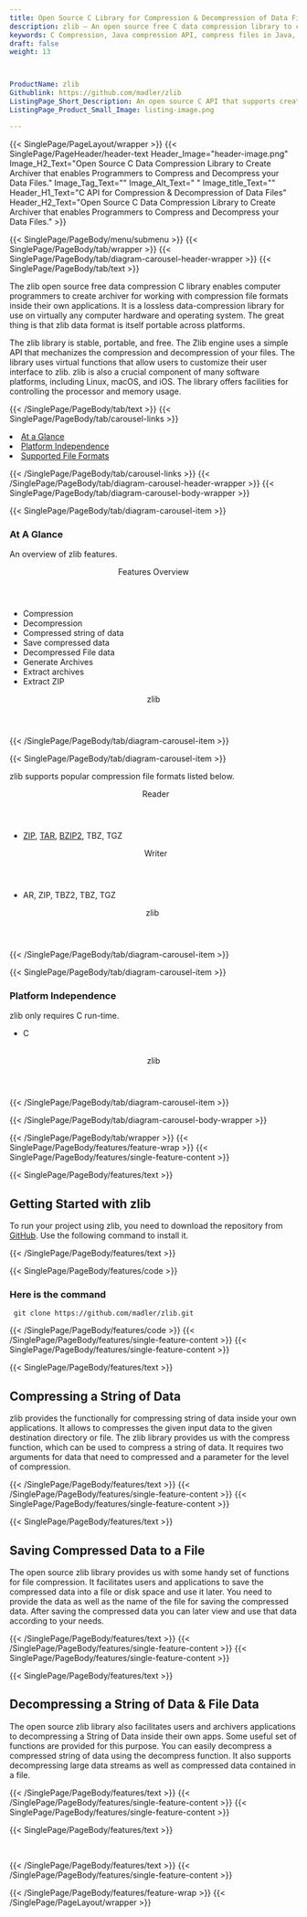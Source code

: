 ```yaml
---
title: Open Source C Library for Compression & Decompression of Data Files
description: zlib – An open source free C data compression library to create archiver that enables computer programmers to compress and decompress your data and data.
keywords: C Compression, Java compression API, compress files in Java, decompress files Java,  JAR Java Archive, Java 7-zip, Java GZip library, Java  BZip2, Java BZip2,  Java Zip programming, Java RAR Archive, Java TAR, create  ZIP archive, Java compression Library, Open Source Java Library
draft: false
weight: 13



ProductName: zlib
Githublink: https://github.com/madler/zlib
ListingPage_Short_Description: An open source C API that supports creating archiver that enables computer programmers to compress and decompress their data files.
ListingPage_Product_Small_Image: listing-image.png 

---
```


{{< SinglePage/PageLayout/wrapper >}}
{{< SinglePage/PageHeader/header-text
Header_Image="header-image.png"
Image_H2_Text="Open Source C Data Compression Library to Create Archiver that enables Programmers to Compress and Decompress your Data Files."
Image_Tag_Text=""
Image_Alt_Text=" "
Image_title_Text=""
Header_H1_Text="C API for Compression & Decompression of Data Files"
Header_H2_Text="Open Source C Data Compression Library to Create Archiver that enables Programmers to Compress and Decompress your Data Files." >}}

{{< SinglePage/PageBody/menu/submenu >}}
{{< SinglePage/PageBody/tab/wrapper >}}
{{< SinglePage/PageBody/tab/diagram-carousel-header-wrapper >}}
{{< SinglePage/PageBody/tab/text >}}



<p>The zlib open source free data compression C library enables computer programmers to create archiver for working with compression file formats inside their own applications. It is a lossless data-compression library for use on virtually any computer hardware and operating system. The great thing is that zlib data format is itself portable across platforms.</p>
<p>The zlib library is stable, portable, and free. The Zlib engine uses a simple API that mechanizes the compression and decompression of your files. The library uses virtual functions that allow users to customize their user interface to zlib. zlib is also a crucial component of many software platforms, including Linux, macOS, and iOS. The library offers facilities for controlling the processor and memory usage.</p>

{{< /SinglePage/PageBody/tab/text >}}
{{< SinglePage/PageBody/tab/carousel-links >}}

<li data-target="#diagramcarousel" data-slide-to="0"><a href="#">At a Glance</a></li>
<li data-target="#diagramcarousel" data-slide-to="2"><a href="#">Platform Independence</a></li>
<li data-target="#diagramcarousel" data-slide-to="1"><a class="activetab" href="#">Supported File Formats</a></li>


{{< /SinglePage/PageBody/tab/carousel-links >}}
{{< /SinglePage/PageBody/tab/diagram-carousel-header-wrapper >}}
{{< SinglePage/PageBody/tab/diagram-carousel-body-wrapper >}}

{{< SinglePage/PageBody/tab/diagram-carousel-item >}}
<h3>At A Glance</h3>
<p>An overview of zlib features.</p>
<div class="diagram1 d1-poi">
<div class="d1-row">
<div class="d1-col d1-right"><header>Features Overview</header>
<ul>
<li>Compression</li>
<li>Decompression</li>
<li>Compressed string of data</li>
<li>Save compressed data</li>
<li>Decompressed File data</li>
<li>Generate Archives</li>
<li>Extract archives</li>
<li>Extract ZIP</li>
</ul>
</div>
</div>
<div class="d1-logo" style="border: none;"><!--<img src='listing-image.png' alt="Compression APIs for PHP" />--><header>zlib</header><footer><small></small></footer></div>
<!--/logo--></div>
<!--/diagram1-->
{{< /SinglePage/PageBody/tab/diagram-carousel-item >}}

{{< SinglePage/PageBody/tab/diagram-carousel-item >}}
<p>zlib supports popular compression file formats listed below.</p>
<div class="diagram1 d2  d1-poi">
<div class="d1-row">
<div class="d1-col d1-left"><header><i class="fa fa-arrows-v "> </i> Reader</header>
<ul>
<li><a href="https://wiki.fileformat.com/compression/zip/">ZIP</a>, <a href="https://wiki.fileformat.com/compression/tar/">TAR</a>, <a href="https://wiki.fileformat.com/compression/bz2/">BZIP2</a>, TBZ, TGZ</li>
</ul>
</div>
<!--/left-->
<div class="d1-col d1-right"><header><i class="fa  fa-long-arrow-down"> </i> Writer</header>
<ul>
<li>AR, ZIP, TBZ2, TBZ, TGZ</li>
</ul>
</div>
<!--/right--></div>
<!--/row-->
<div class="d1-logo" style="border: none;"><!--<img src='listing-image.png' alt="Compression APIs for .NET" />--><header>zlib </header><footer><small></small></footer></div>
<!--/logo--></div>
<!--/diagram2-->
{{< /SinglePage/PageBody/tab/diagram-carousel-item >}}

{{< SinglePage/PageBody/tab/diagram-carousel-item >}}
<h3>Platform Independence</h3>
<p>zlib only requires C run-time.</p>
<div class="diagram1 d1-poi">
<div class="d1-row">
<div class="d1-col d1-right">
<ul>
<li>C</li>
</ul>
</div>
<!--/left-->
<div class="d1-col d1-right"> </div>
<!--/right--></div>
<!--/row-->
<div class="d1-logo" style="border: none;"><!--<img src='listing-image.png' alt="Compression APIs for .NET" />--><header>zlib</header><footer><small></small></footer></div>
<!--/logo--></div>
<!--/diagram2 -->
{{< /SinglePage/PageBody/tab/diagram-carousel-item >}}

{{< /SinglePage/PageBody/tab/diagram-carousel-body-wrapper >}}

{{< /SinglePage/PageBody/tab/wrapper >}}
{{< SinglePage/PageBody/features/feature-wrap >}}
{{< SinglePage/PageBody/features/single-feature-content >}}

{{< SinglePage/PageBody/features/text >}}
<h2 class="h2title">Getting Started with zlib</h2>
<p>To run your project using zlib, you need to download the repository from <a href="https://github.com/madler/zlib.git">GitHub</a>. Use the following command to install it.</p>
{{< /SinglePage/PageBody/features/text >}}

{{< SinglePage/PageBody/features/code >}}
<h3>Here is the command</h3>
<pre><code class="html"> git clone https://github.com/madler/zlib.git<br></code></pre>


{{< /SinglePage/PageBody/features/code >}}
{{< /SinglePage/PageBody/features/single-feature-content >}}
{{< SinglePage/PageBody/features/single-feature-content >}}

{{< SinglePage/PageBody/features/text >}}
<h2 class="h2title">Compressing a String of Data</h2>
<p>zlib provides the functionally for compressing string of data inside your own applications. It allows to compresses the given input data to the given destination directory or file. The zlib library provides us with the compress function, which can be used to compress a string of data. It requires two arguments for data that need to compressed and a parameter for the level of compression.</p>

{{< /SinglePage/PageBody/features/text >}}
{{< /SinglePage/PageBody/features/single-feature-content >}}
{{< SinglePage/PageBody/features/single-feature-content >}}

{{< SinglePage/PageBody/features/text >}}
<h2 class="h2title">Saving Compressed Data to a File</h2>
<p>The open source zlib library provides us with some handy set of functions for file compression. It facilitates users and applications to save the compressed data into a file or disk space and use it later. You need to provide the data as well as the name of the file for saving the compressed data. After saving the compressed data you can later view and use that data according to your needs.</p>

{{< /SinglePage/PageBody/features/text >}}
{{< /SinglePage/PageBody/features/single-feature-content >}}
{{< SinglePage/PageBody/features/single-feature-content >}}

{{< SinglePage/PageBody/features/text >}}
<h2 class="h2title">Decompressing a String of Data & File Data</h2>
<p>The open source zlib library also facilitates users and archivers applications to decompressing a String of Data inside their own apps. Some useful set of functions are provided for this purpose. You can easily decompress a compressed string of data using the decompress function. It also supports decompressing large data streams as well as compressed data contained in a file.</p>

{{< /SinglePage/PageBody/features/text >}}
{{< /SinglePage/PageBody/features/single-feature-content >}}
{{< SinglePage/PageBody/features/single-feature-content >}}

{{< SinglePage/PageBody/features/text >}}
 
<p> </p>
{{< /SinglePage/PageBody/features/text >}}
{{< /SinglePage/PageBody/features/single-feature-content >}}

{{< /SinglePage/PageBody/features/feature-wrap >}}
{{< /SinglePage/PageLayout/wrapper >}}